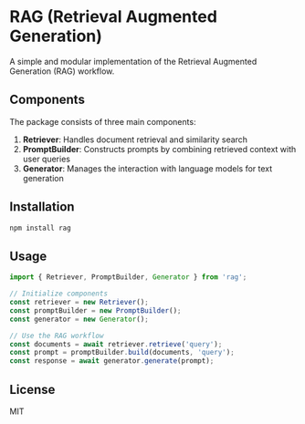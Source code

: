 # RAG (Retrieval Augmented Generation)

A simple and modular implementation of the Retrieval Augmented Generation (RAG) workflow.

## Components

The package consists of three main components:

1. **Retriever**: Handles document retrieval and similarity search
2. **PromptBuilder**: Constructs prompts by combining retrieved context with user queries
3. **Generator**: Manages the interaction with language models for text generation

## Installation

```bash
npm install rag
```

## Usage

```javascript
import { Retriever, PromptBuilder, Generator } from 'rag';

// Initialize components
const retriever = new Retriever();
const promptBuilder = new PromptBuilder();
const generator = new Generator();

// Use the RAG workflow
const documents = await retriever.retrieve('query');
const prompt = promptBuilder.build(documents, 'query');
const response = await generator.generate(prompt);
```

## License

MIT
